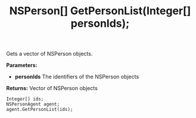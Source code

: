﻿---
uid: crmscript_ref_NSPersonAgent_GetPersonList
title: NSPerson[] GetPersonList(Integer[]  personIds);
intellisense: NSPersonAgent.GetPersonList
keywords: NSPersonAgent, GetPersonList
so.topic: reference
---

Gets a vector of NSPerson objects.

**Parameters:**
 - **personIds** The identifiers of the NSPerson objects

**Returns:** Vector of NSPerson objects

```crmscript
Integer[] ids;
NSPersonAgent agent;
agent.GetPersonList(ids);
```

